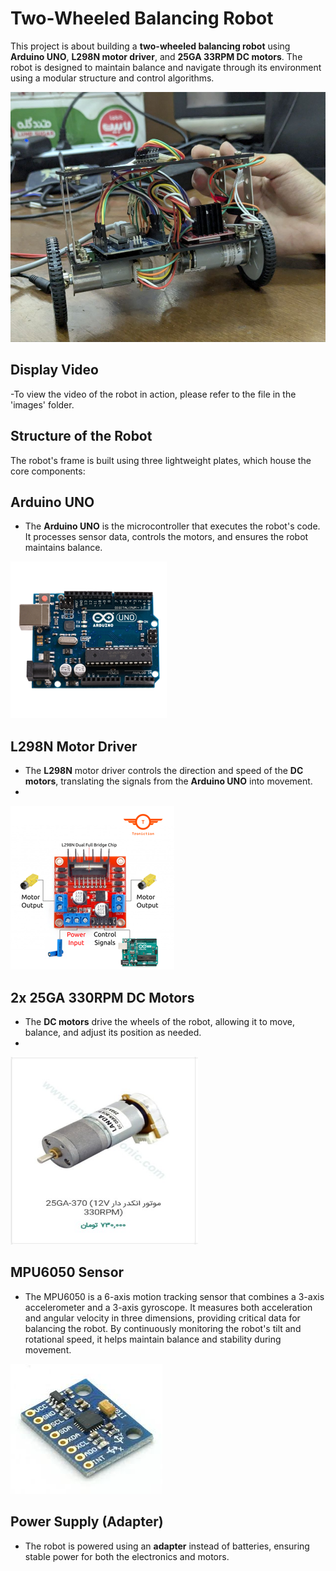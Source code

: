# Two-Wheeled Balancing Robot

This project is about building a **two-wheeled balancing robot** using **Arduino UNO**, **L298N motor driver**, and **25GA 33RPM DC motors**. The robot is designed to maintain balance and navigate through its environment using a modular structure and control algorithms.

<!-- Display Image -->
<img src="images/Real_robot.jpg" alt="DC Motors" width="700" height="400">

## Display Video
-To view the video of the robot in action, please refer to the file in the 'images' folder. 
<!-- Display Video -->


## Structure of the Robot
The robot's frame is built using three lightweight plates, which house the core components:

## **Arduino UNO**
- The **Arduino UNO** is the microcontroller that executes the robot's code. It processes sensor data, controls the motors, and ensures the robot maintains balance.
  
![Arduino UNO](images/Arduino_UNO.png)

## **L298N Motor Driver**
- The **L298N** motor driver controls the direction and speed of the **DC motors**, translating the signals from the **Arduino UNO** into movement.
- 
![Motor Driver](images/L298N.png)

## **2x 25GA 330RPM DC Motors**
- The **DC motors** drive the wheels of the robot, allowing it to move, balance, and adjust its position as needed.
- 
<img src="images/photo_۲۰۲۴-۱۲-۲۳_۱۵-۳۸-۲۹.jpg" alt="DC Motors" width="300" height="300">

## MPU6050 Sensor
- The MPU6050 is a 6-axis motion tracking sensor that combines a 3-axis accelerometer and a 3-axis gyroscope. It measures both acceleration and angular velocity in three dimensions, providing critical data for balancing the robot. By continuously monitoring the robot's tilt and rotational speed, it helps maintain balance and stability during movement.
  
![ MPU6050 Sensor](images/mpu.jpg)

## **Power Supply (Adapter)**
- The robot is powered using an **adapter** instead of batteries, ensuring stable power for both the electronics and motors.

